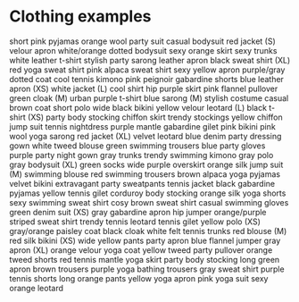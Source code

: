 # Clothing examples

short pink pyjamas
orange wool party suit
casual bodysuit
red jacket (S)
velour apron
white/orange dotted bodysuit
sexy orange skirt
sexy trunks
white leather t-shirt
stylish party sarong
leather apron
black sweat shirt (XL)
red yoga sweat shirt
pink alpaca sweat shirt
sexy yellow apron
purple/gray dotted coat
cool tennis kimono
pink peignoir
gabardine shorts
blue leather apron (XS)
white jacket (L)
cool shirt
hip purple skirt
pink flannel pullover
green cloak (M)
urban purple t-shirt
blue sarong (M)
stylish costume
casual brown coat
short polo
wide black bikini
yellow velour leotard (L)
black t-shirt (XS)
party body stocking
chiffon skirt
trendy stockings
yellow chiffon jump suit
tennis nightdress
purple mantle
gabardine gilet
pink bikini
pink wool yoga sarong
red jacket (XL)
velvet leotard
blue denim party dressing gown
white tweed blouse
green swimming trousers
blue party gloves
purple party night gown
gray trunks
trendy swimming kimono
gray polo
gray bodysuit (XL)
green socks
wide purple overskirt
orange silk jump suit (M)
swimming blouse
red swimming trousers
brown alpaca yoga pyjamas
velvet bikini
extravagant party sweatpants
tennis jacket
black gabardine pyjamas
yellow tennis gilet
corduroy body stocking
orange silk yoga shorts
sexy swimming sweat shirt
cosy brown sweat shirt
casual swimming gloves
green denim suit (XS)
gray gabardine apron
hip jumper
orange/purple striped sweat shirt
trendy tennis leotard
tennis gilet
yellow polo (XS)
gray/orange paisley coat
black cloak
white felt tennis trunks
red blouse (M)
red silk bikini (XS)
wide yellow pants
party apron
blue flannel jumper
gray apron (XL)
orange velour yoga coat
yellow tweed party pullover
orange tweed shorts
red tennis mantle
yoga skirt
party body stocking
long green apron
brown trousers
purple yoga bathing trousers
gray sweat shirt
purple tennis shorts
long orange pants
yellow yoga apron
pink yoga suit
sexy orange leotard

